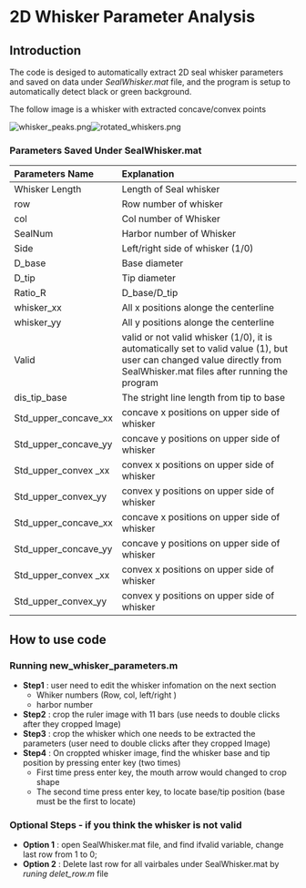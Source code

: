 # 2D Whisker Parameter Analysis

## Introduction
The code is desiged to automatically extract 2D seal whisker parameters and saved on data under *SealWhisker.mat* file, and the program is setup to automatically detect black or green background.  

The follow image is a whisker with extracted concave/convex points

![whisker_peaks.png](https://github.com/SeNSE-lab/robots_sealwhiskers/blob/master/2D_whisker_analysis/img/whisker_peaks.png=200x50)![rotated_whiskers.png](https://github.com/SeNSE-lab/robots_sealwhiskers/blob/master/2D_whisker_analysis/img/rotated_whiskers.png=200x200)

### Parameters Saved Under SealWhisker.mat
| Parameters Name    | Explanation    |
| :------------- | :------------- |
| Whisker Length       | Length of Seal whisker       |
|row   |   Row number of whisker |
|col   |Col number of Whisker   |
|SealNum   | Harbor number of Whisker   |
|Side   | Left/right side of whisker (1/0) |
|  D_base | Base diameter   |
|D_tip   |Tip diameter   |
|Ratio_R   | D_base/D_tip   |
|whisker_xx   |All x positions alonge the centerline |
|whisker_yy   |All y positions alonge the centerline |
|Valid    |valid or not valid whisker (1/0), it is automatically set to valid value (1), but user can changed value directly from SealWhisker.mat files after running the program   |
|dis_tip_base   |The stright line length from tip to base   |
|Std_upper_concave_xx   | concave x positions on upper side of whisker    |
|Std_upper_concave_yy    | concave y positions on upper side of whisker  |
|Std_upper_convex _xx   | convex x positions on upper side of whisker    |
|Std_upper_convex_yy    | convex y positions on upper side of whisker  |
|Std_upper_concave_xx   | concave x positions on upper side of whisker    |
|Std_upper_concave_yy    | concave y positions on upper side of whisker  |
|Std_upper_convex _xx   | convex x positions on upper side of whisker    |
|Std_upper_convex_yy    | convex y positions on upper side of whisker  |   |   |

## How to use code
### Running new_whisker_parameters.m
- **Step1** :  user need to edit the whisker infomation on the next section
  - Whiker numbers (Row, col, left/right )
  - harbor number
- **Step2** : crop the ruler image with 11 bars (use needs to double clicks after they cropped Image)
- **Step3** : crop the whisker which one needs to be extracted the parameters (user need to double clicks after they cropped Image)
- **Step4** : On croppted whisker image, find the whisker base and tip position by pressing enter key (two times)
  - First time press enter key, the mouth arrow would changed to crop shape
  - The second time press enter key, to locate base/tip position (base must be the first to locate)

### Optional Steps - if you think the whisker is not valid
- **Option 1** : open SealWhisker.mat file, and find ifvalid variable, change last row from 1 to 0;
- **Option 2** : Delete last row for all vairbales under SealWhisker.mat by *runing delet_row.m* file
